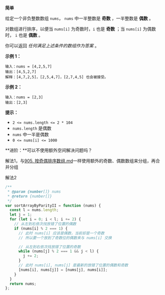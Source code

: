 **简单**

给定一个非负整数数组 `nums`， `nums` 中一半整数是 **奇数** ，一半整数是 **偶数** 。

对数组进行排序，以便当 `nums[i]` 为奇数时，`i` 也是 **奇数** ；当 `nums[i]` 为偶数时， `i` 也是 **偶数** 。

你可以返回 *任何满足上述条件的数组作为答案* 。

**示例 1：**

```
输入：nums = [4,2,5,7]
输出：[4,5,2,7]
解释：[4,7,2,5]，[2,5,4,7]，[2,7,4,5] 也会被接受。
```

**示例 2：**

```
输入：nums = [2,3]
输出：[2,3] 
```

**提示：**

- `2 <= nums.length <= 2 * 104`
- `nums.length` 是偶数
- `nums` 中一半是偶数
- `0 <= nums[i] <= 1000`

**进阶：**可以不使用额外空间解决问题吗？

解法1，与[905. 按奇偶排序数组.md](https://github.com/JayFate/leetcode-js/blob/master/905.%20%E6%8C%89%E5%A5%87%E5%81%B6%E6%8E%92%E5%BA%8F%E6%95%B0%E7%BB%84.md)一样使用额外的奇数、偶数数组来分组，再合并分组

解法2

```js
/**
 * @param {number[]} nums
 * @return {number[]}
 */
var sortArrayByParityII = function (nums) {
  const l = nums.length;
  let j = 1;
  for (let i = 0; i < l; i += 2) {
    // 从左到右依次找放错了位置的偶数
    if (nums[i] % 2 === 1) {
      // 此时 nums[i] 应该是偶数，当前却是一个奇数
      // 所以要一个放到了奇数位的偶数来与 nums[i] 交换

      // 从左到右依次找放错了位置的奇数
      while (nums[j] % 2 === 1 && j < l) {
        j += 2;
      }
      // 此时 nums[i], nums[j] 是最新的放错了位置的偶数和奇数
      [nums[i], nums[j]] = [nums[j], nums[i]];
    }
  }
  return nums;
};
```

